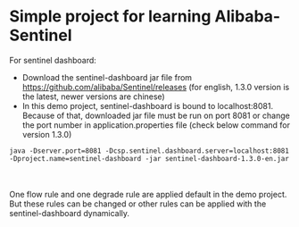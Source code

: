 # Simple project for learning Alibaba-Sentinel

For sentinel dashboard:
- Download the sentinel-dashboard jar file from https://github.com/alibaba/Sentinel/releases (for english, 1.3.0 version is the latest, newer versions are chinese)
- In this demo project, sentinel-dashboard is bound to localhost:8081. Because of that, downloaded jar file must be run on port 8081 or change the port number in application.properties file (check below command for version 1.3.0)

```
java -Dserver.port=8081 -Dcsp.sentinel.dashboard.server=localhost:8081 -Dproject.name=sentinel-dashboard -jar sentinel-dashboard-1.3.0-en.jar

```

<br />
<br />
One flow rule and one degrade rule are applied default in the demo project. But these rules can be changed or other rules can be applied with the sentinel-dashboard dynamically. 
